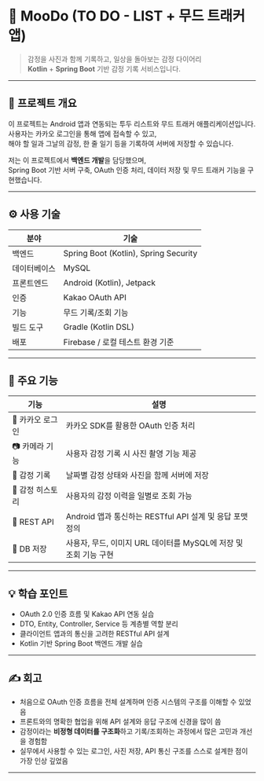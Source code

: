 # 📸 MooDo (TO DO - LIST + 무드 트래커 앱)

> 감정을 사진과 함께 기록하고, 일상을 돌아보는 감정 다이어리  
> **Kotlin** + **Spring Boot** 기반 감정 기록 서비스입니다.

---

## 🧠 프로젝트 개요

이 프로젝트는 Android 앱과 연동되는 투두 리스트와 무드 트래커 애플리케이션입니다.  
사용자는 카카오 로그인을 통해 앱에 접속할 수 있고,  
해야 할 일과 그날의 감정, 한 줄 일기 등을 기록하여 서버에 저장할 수 있습니다.

저는 이 프로젝트에서 **백엔드 개발**을 담당했으며,  
Spring Boot 기반 서버 구축, OAuth 인증 처리, 데이터 저장 및 무드 트래커 기능을 구현했습니다.

---

## ⚙️ 사용 기술

| 분야       | 기술                                                       |
|------------|------------------------------------------------------------|
| 백엔드     | Spring Boot (Kotlin), Spring Security                      |
| 데이터베이스 | MySQL                                                       |
| 프론트엔드 | Android (Kotlin), Jetpack                                   |
| 인증       | Kakao OAuth API                                            |
| 기능       | 무드 기록/조회 기능                       |
| 빌드 도구  | Gradle (Kotlin DSL)                                        |
| 배포       | Firebase / 로컬 테스트 환경 기준                            |

---

## 📌 주요 기능

| 기능            | 설명                                                         |
|-----------------|--------------------------------------------------------------|
| 🔐 카카오 로그인 | 카카오 SDK를 활용한 OAuth 인증 처리                            |
| 📷 카메라 기능   | 사용자 감정 기록 시 사진 촬영 기능 제공                         |
| 📝 감정 기록     | 날짜별 감정 상태와 사진을 함께 서버에 저장                       |
| 📅 감정 히스토리 | 사용자의 감정 이력을 일별로 조회 가능                             |
| 📡 REST API     | Android 앱과 통신하는 RESTful API 설계 및 응답 포맷 정의        |
| 💾 DB 저장      | 사용자, 무드, 이미지 URL 데이터를 MySQL에 저장 및 조회 기능 구현 |

---

## 💡 학습 포인트

- OAuth 2.0 인증 흐름 및 Kakao API 연동 실습
- DTO, Entity, Controller, Service 등 계층별 역할 분리
- 클라이언트 앱과의 통신을 고려한 RESTful API 설계
- Kotlin 기반 Spring Boot 백엔드 개발 실습

---

## ✍️ 회고

- 처음으로 OAuth 인증 흐름을 전체 설계하며 인증 시스템의 구조를 이해할 수 있었음  
- 프론트와의 명확한 협업을 위해 API 설계와 응답 구조에 신경을 많이 씀  
- 감정이라는 **비정형 데이터를 구조화**하고 기록/조회하는 과정에서 많은 고민과 개선을 경험함  
- 실무에서 사용할 수 있는 로그인, 사진 저장, API 통신 구조를 스스로 설계한 점이 가장 인상 깊었음

---
